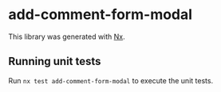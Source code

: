 # add-comment-form-modal

This library was generated with [Nx](https://nx.dev).

## Running unit tests

Run `nx test add-comment-form-modal` to execute the unit tests.
